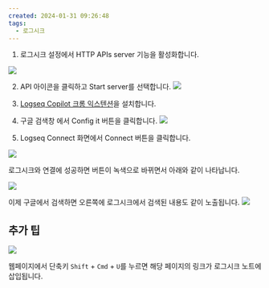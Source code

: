 ```yaml
---
created: 2024-01-31 09:26:48
tags:
  - 로그시크
---
```


1. 로그시크 설정에서 HTTP APIs server 기능을 활성화합니다.

![](https://i.imgur.com/sQDlgeA.png)



2. API 아이콘을 클릭하고 Start server를 선택합니다.
![](https://i.imgur.com/d9OtGvU.png)



3. [Logseq Copilot 크롬 익스텐션](https://chromewebstore.google.com/detail/logseq-copilot/hihgfcgbmnbomabfdbajlbpnacndeihl)을 설치합니다.


4. 구글 검색창 에서 Config it 버튼을 클릭합니다.
![](https://i.imgur.com/twbuuZL.png)

5. Logseq Connect 화면에서 Connect 버튼을 클릭합니다.

![](https://i.imgur.com/hibcX8x.png)

로그시크와 연결에 성공하면 버튼이 녹색으로 바뀌면서 아래와 같이 나타납니다.

![](https://i.imgur.com/vQzGUqu.png)

이제 구글에서 검색하면 오른쪽에 로그시크에서 검색된 내용도 같이 노출됩니다.
![](https://i.imgur.com/sMn5Dg9.png)

## 추가 팁

![](https://i.imgur.com/uA3FvPQ.png)

웹페이지에서 단축키 `Shift` + `Cmd` + `U`를 누르면 해당 페이지의 링크가 로그시크 노트에 삽입됩니다.